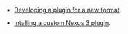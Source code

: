 - [Developing a plugin for a new format](./format-plugin.html).

- [Intalling a custom Nexus 3 plugin](./plugin-install.html).